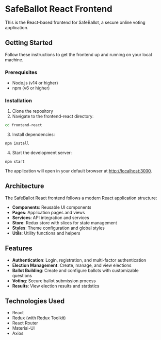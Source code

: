 # SafeBallot React Frontend

This is the React-based frontend for SafeBallot, a secure online voting application.

## Getting Started

Follow these instructions to get the frontend up and running on your local machine.

### Prerequisites

- Node.js (v14 or higher)
- npm (v6 or higher)

### Installation

1. Clone the repository
2. Navigate to the frontend-react directory:

```bash
cd frontend-react
```

3. Install dependencies:

```bash
npm install
```

4. Start the development server:

```bash
npm start
```

The application will open in your default browser at [http://localhost:3000](http://localhost:3000).

## Architecture

The SafeBallot React frontend follows a modern React application structure:

- **Components**: Reusable UI components
- **Pages**: Application pages and views
- **Services**: API integration and services
- **Store**: Redux store with slices for state management
- **Styles**: Theme configuration and global styles
- **Utils**: Utility functions and helpers

## Features

- **Authentication**: Login, registration, and multi-factor authentication
- **Election Management**: Create, manage, and view elections
- **Ballot Building**: Create and configure ballots with customizable questions
- **Voting**: Secure ballot submission process
- **Results**: View election results and statistics

## Technologies Used

- React
- Redux (with Redux Toolkit)
- React Router
- Material-UI
- Axios
